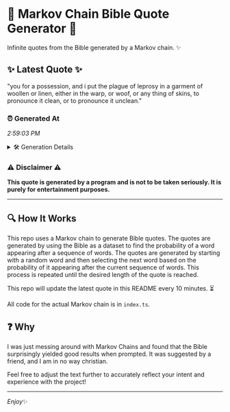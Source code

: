 # 📖 Markov Chain Bible Quote Generator 📖

Infinite quotes from the Bible generated by a Markov chain. ✨

## ✨ Latest Quote ✨
"you for a possession, and i put the plague of leprosy in a garment of woollen or linen, either in the warp, or woof, or any thing of skins, to pronounce it clean, or to pronounce it unclean."

### ⏰ Generated At
*2:59:03 PM*

<details>
    <summary>🛠️ Generation Details</summary>
    <p>
        <strong>🌱 Seed:</strong> you<br>
        <strong>🔄 Iterations:</strong> 37<br>
        <strong>📜 Context History:</strong><br>[ you ]: for<br>[ you, for ]: a<br>[ you, for, a ]: possession,<br>[ you, for, a, possession, ]: and<br>[ you, for, a, possession,, and ]: i<br>[ you, for, a, possession,, and, i ]: put<br>[ for, a, possession,, and, i, put ]: the<br>[ a, possession,, and, i, put, the ]: plague<br>[ possession,, and, i, put, the, plague ]: of<br>[ and, i, put, the, plague, of ]: leprosy<br>[ i, put, the, plague, of, leprosy ]: in<br>[ put, the, plague, of, leprosy, in ]: a<br>[ the, plague, of, leprosy, in, a ]: garment<br>[ plague, of, leprosy, in, a, garment ]: of<br>[ of, leprosy, in, a, garment, of ]: woollen<br>[ leprosy, in, a, garment, of, woollen ]: or<br>[ in, a, garment, of, woollen, or ]: linen,<br>[ a, garment, of, woollen, or, linen, ]: either<br>[ garment, of, woollen, or, linen,, either ]: in<br>[ of, woollen, or, linen,, either, in ]: the<br>[ woollen, or, linen,, either, in, the ]: warp,<br>[ or, linen,, either, in, the, warp, ]: or<br>[ linen,, either, in, the, warp,, or ]: woof,<br>[ either, in, the, warp,, or, woof, ]: or<br>[ in, the, warp,, or, woof,, or ]: any<br>[ the, warp,, or, woof,, or, any ]: thing<br>[ warp,, or, woof,, or, any, thing ]: of<br>[ or, woof,, or, any, thing, of ]: skins,<br>[ woof,, or, any, thing, of, skins, ]: to<br>[ or, any, thing, of, skins,, to ]: pronounce<br>[ any, thing, of, skins,, to, pronounce ]: it<br>[ thing, of, skins,, to, pronounce, it ]: clean,<br>[ of, skins,, to, pronounce, it, clean, ]: or<br>[ skins,, to, pronounce, it, clean,, or ]: to<br>[ to, pronounce, it, clean,, or, to ]: pronounce<br>[ pronounce, it, clean,, or, to, pronounce ]: it<br>[ it, clean,, or, to, pronounce, it ]: unclean.<br>
    </p>
</details>

### ⚠️ Disclaimer ⚠️
**This quote is generated by a program and is not to be taken seriously. It is purely for entertainment purposes.**

---

## 🔍 How It Works

This repo uses a Markov chain to generate Bible quotes. The quotes are generated by using the Bible as a dataset to find the probability of a word appearing after a sequence of words. The quotes are generated by starting with a random word and then selecting the next word based on the probability of it appearing after the current sequence of words. This process is repeated until the desired length of the quote is reached.

This repo will update the latest quote in this README every 10 minutes. ⏳

All code for the actual Markov chain is in `index.ts`.

## ❓ Why

I was just messing around with Markov Chains and found that the Bible surprisingly yielded good results when prompted. 
It was suggested by a friend, and I am in no way christian.

Feel free to adjust the text further to accurately reflect your intent and experience with the project!

---

*Enjoy*✨
